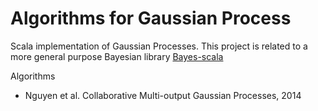 # Algorithms for Gaussian Process

Scala implementation of Gaussian Processes. This project is related to a more general purpose Bayesian library [Bayes-scala](https://github.com/danielkorzekwa/bayes-scala)

Algorithms
* Nguyen et al. Collaborative Multi-output Gaussian Processes, 2014

